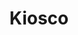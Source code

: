 ---
title: "Kiosco"
url: /ciudad-autonoma-de-buenos-aires/kiosco-pi-y-margall/
shop: Lebensmittel
---